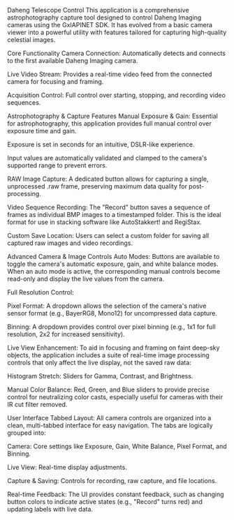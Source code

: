 Daheng Telescope Control
This application is a comprehensive astrophotography capture tool designed to control Daheng Imaging cameras using the GxIAPINET SDK. It has evolved from a basic camera viewer into a powerful utility with features tailored for capturing high-quality celestial images.

Core Functionality
Camera Connection: Automatically detects and connects to the first available Daheng Imaging camera.

Live Video Stream: Provides a real-time video feed from the connected camera for focusing and framing.

Acquisition Control: Full control over starting, stopping, and recording video sequences.

Astrophotography & Capture Features
Manual Exposure & Gain: Essential for astrophotography, this application provides full manual control over exposure time and gain.

Exposure is set in seconds for an intuitive, DSLR-like experience.

Input values are automatically validated and clamped to the camera's supported range to prevent errors.

RAW Image Capture: A dedicated button allows for capturing a single, unprocessed .raw frame, preserving maximum data quality for post-processing.

Video Sequence Recording: The "Record" button saves a sequence of frames as individual BMP images to a timestamped folder. This is the ideal format for use in stacking software like AutoStakkert! and RegiStax.

Custom Save Location: Users can select a custom folder for saving all captured raw images and video recordings.

Advanced Camera & Image Controls
Auto Modes: Buttons are available to toggle the camera's automatic exposure, gain, and white balance modes. When an auto mode is active, the corresponding manual controls become read-only and display the live values from the camera.

Full Resolution Control:

Pixel Format: A dropdown allows the selection of the camera's native sensor format (e.g., BayerRG8, Mono12) for uncompressed data capture.

Binning: A dropdown provides control over pixel binning (e.g., 1x1 for full resolution, 2x2 for increased sensitivity).

Live View Enhancement: To aid in focusing and framing on faint deep-sky objects, the application includes a suite of real-time image processing controls that only affect the live display, not the saved raw data:

Histogram Stretch: Sliders for Gamma, Contrast, and Brightness.

Manual Color Balance: Red, Green, and Blue sliders to provide precise control for neutralizing color casts, especially useful for cameras with their IR cut filter removed.

User Interface
Tabbed Layout: All camera controls are organized into a clean, multi-tabbed interface for easy navigation. The tabs are logically grouped into:

Camera: Core settings like Exposure, Gain, White Balance, Pixel Format, and Binning.

Live View: Real-time display adjustments.

Capture & Saving: Controls for recording, raw capture, and file locations.

Real-time Feedback: The UI provides constant feedback, such as changing button colors to indicate active states (e.g., "Record" turns red) and updating labels with live data.
